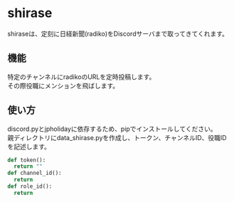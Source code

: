 # shirase

shiraseは、定刻に日経新聞(radiko)をDiscordサーバまで取ってきてくれます。

## 機能

特定のチャンネルにradikoのURLを定時投稿します。  
その際役職にメンションを飛ばします。

## 使い方

discord.pyとjpholidayに依存するため、pipでインストールしてください。  
親ディレクトリにdata_shirase.pyを作成し、トークン、チャンネルID、役職IDを記述します。

```python
def token():
  return ""
def channel_id():
  return 
def role_id():
  return 
```
